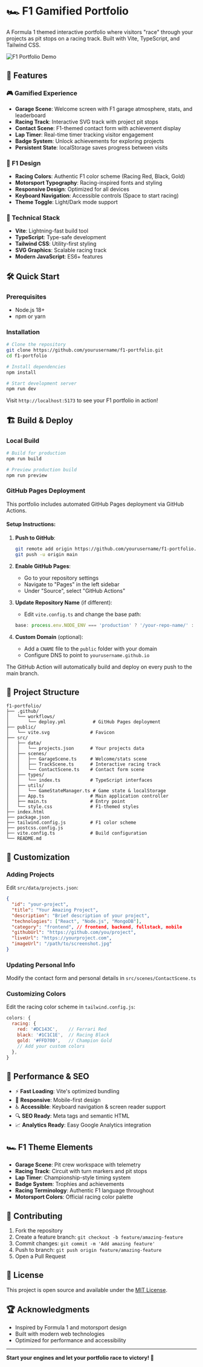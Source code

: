 # 🏎️ F1 Gamified Portfolio

A Formula 1 themed interactive portfolio where visitors "race" through your projects as pit stops on a racing track. Built with Vite, TypeScript, and Tailwind CSS.

![F1 Portfolio Demo](https://img.shields.io/badge/F1-Portfolio-DC143C?style=for-the-badge&logo=formula1)

## 🏁 Features

### 🎮 Gamified Experience
- **Garage Scene**: Welcome screen with F1 garage atmosphere, stats, and leaderboard
- **Racing Track**: Interactive SVG track with project pit stops
- **Contact Scene**: F1-themed contact form with achievement display
- **Lap Timer**: Real-time timer tracking visitor engagement
- **Badge System**: Unlock achievements for exploring projects
- **Persistent State**: localStorage saves progress between visits

### 🎨 F1 Design
- **Racing Colors**: Authentic F1 color scheme (Racing Red, Black, Gold)
- **Motorsport Typography**: Racing-inspired fonts and styling  
- **Responsive Design**: Optimized for all devices
- **Keyboard Navigation**: Accessible controls (Space to start racing)
- **Theme Toggle**: Light/Dark mode support

### 🚀 Technical Stack
- **Vite**: Lightning-fast build tool
- **TypeScript**: Type-safe development
- **Tailwind CSS**: Utility-first styling
- **SVG Graphics**: Scalable racing track
- **Modern JavaScript**: ES6+ features

## 🛠️ Quick Start

### Prerequisites
- Node.js 18+ 
- npm or yarn

### Installation
```bash
# Clone the repository
git clone https://github.com/yourusername/f1-portfolio.git
cd f1-portfolio

# Install dependencies
npm install

# Start development server
npm run dev
```

Visit `http://localhost:5173` to see your F1 portfolio in action!

## 🏗️ Build & Deploy

### Local Build
```bash
# Build for production
npm run build

# Preview production build
npm run preview
```

### GitHub Pages Deployment

This portfolio includes automated GitHub Pages deployment via GitHub Actions.

#### Setup Instructions:

1. **Push to GitHub**:
   ```bash
   git remote add origin https://github.com/yourusername/f1-portfolio.git
   git push -u origin main
   ```

2. **Enable GitHub Pages**:
   - Go to your repository settings
   - Navigate to "Pages" in the left sidebar
   - Under "Source", select "GitHub Actions"

3. **Update Repository Name** (if different):
   - Edit `vite.config.ts` and change the base path:
   ```typescript
   base: process.env.NODE_ENV === 'production' ? '/your-repo-name/' : '/',
   ```

4. **Custom Domain** (optional):
   - Add a `CNAME` file to the `public` folder with your domain
   - Configure DNS to point to `yourusername.github.io`

The GitHub Action will automatically build and deploy on every push to the main branch.

## 📁 Project Structure

```
f1-portfolio/
├── .github/
│   └── workflows/
│       └── deploy.yml          # GitHub Pages deployment
├── public/
│   └── vite.svg               # Favicon
├── src/
│   ├── data/
│   │   └── projects.json      # Your projects data
│   ├── scenes/
│   │   ├── GarageScene.ts     # Welcome/stats scene
│   │   ├── TrackScene.ts      # Interactive racing track
│   │   └── ContactScene.ts    # Contact form scene
│   ├── types/
│   │   └── index.ts           # TypeScript interfaces
│   ├── utils/
│   │   └── GameStateManager.ts # Game state & localStorage
│   ├── App.ts                 # Main application controller
│   ├── main.ts                # Entry point
│   └── style.css              # F1-themed styles
├── index.html
├── package.json
├── tailwind.config.js         # F1 color scheme
├── postcss.config.js
├── vite.config.ts             # Build configuration
└── README.md
```

## 🔧 Customization

### Adding Projects
Edit `src/data/projects.json`:

```json
{
  "id": "your-project",
  "title": "Your Amazing Project",
  "description": "Brief description of your project",
  "technologies": ["React", "Node.js", "MongoDB"],
  "category": "frontend", // frontend, backend, fullstack, mobile
  "githubUrl": "https://github.com/you/project",
  "liveUrl": "https://yourproject.com",
  "imageUrl": "/path/to/screenshot.jpg"
}
```

### Updating Personal Info
Modify the contact form and personal details in `src/scenes/ContactScene.ts`

### Customizing Colors
Edit the racing color scheme in `tailwind.config.js`:

```javascript
colors: {
  racing: {
    red: '#DC143C',    // Ferrari Red
    black: '#1C1C1E',  // Racing Black  
    gold: '#FFD700',   // Champion Gold
    // Add your custom colors
  },
}
```

## 🎯 Performance & SEO

- ⚡ **Fast Loading**: Vite's optimized bundling
- 📱 **Responsive**: Mobile-first design
- ♿ **Accessible**: Keyboard navigation & screen reader support
- 🔍 **SEO Ready**: Meta tags and semantic HTML
- 📈 **Analytics Ready**: Easy Google Analytics integration

## 🏎️ F1 Theme Elements

- **Garage Scene**: Pit crew workspace with telemetry
- **Racing Track**: Circuit with turn markers and pit stops  
- **Lap Timer**: Championship-style timing system
- **Badge System**: Trophies and achievements
- **Racing Terminology**: Authentic F1 language throughout
- **Motorsport Colors**: Official racing color palette

## 🤝 Contributing

1. Fork the repository
2. Create a feature branch: `git checkout -b feature/amazing-feature`
3. Commit changes: `git commit -m 'Add amazing feature'`
4. Push to branch: `git push origin feature/amazing-feature`
5. Open a Pull Request

## 📄 License

This project is open source and available under the [MIT License](LICENSE).

## 🏆 Acknowledgments

- Inspired by Formula 1 and motorsport design
- Built with modern web technologies
- Optimized for performance and accessibility

---

**Start your engines and let your portfolio race to victory! 🏁**